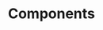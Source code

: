 ---
title: Components
tags: ["components", "parts", "elements", "modules", "building blocks", "pieces", "constituents"]
icon: components
svg: '<svg xmlns="http://www.w3.org/2000/svg" width="24" height="24" fill="none" viewBox="0 0 24 24" stroke-width="1.5" stroke-linecap="round" stroke-linejoin="round" stroke="currentColor"><path d="M8.85 6.15 12 3l3.15 3.15L12 9.3 8.85 6.15Zm5.85 6.3 3.15-3.15L21 12.45l-3.15 3.15-3.15-3.15Zm-5.85 5.4L12 14.7l3.15 3.15L12 21l-3.15-3.15ZM3 12l3.15-3.15L9.3 12l-3.15 3.15L3 12Z"/></svg>'
---